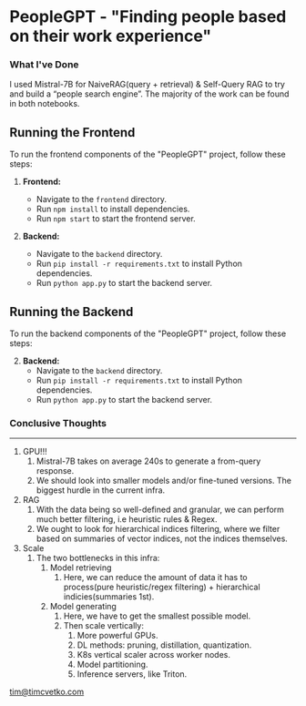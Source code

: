 # PeopleGPT - "Finding people based on their work experience"

### What I've Done

I used Mistral-7B for NaiveRAG(query + retrieval) & Self-Query RAG to try and build a “people search engine”. The majority of the work can be found in both notebooks.

## Running the Frontend
To run the frontend components of the "PeopleGPT" project, follow these steps:

1. **Frontend:**
   - Navigate to the `frontend` directory.
   - Run `npm install` to install dependencies.
   - Run `npm start` to start the frontend server.

2. **Backend:**
   - Navigate to the `backend` directory.
   - Run `pip install -r requirements.txt` to install Python dependencies.
   - Run `python app.py` to start the backend server.

## Running the Backend
To run the backend components of the "PeopleGPT" project, follow these steps:

2. **Backend:**
   - Navigate to the `backend` directory.
   - Run `pip install -r requirements.txt` to install Python dependencies.
   - Run `python app.py` to start the backend server.

### Conclusive Thoughts

---

1. GPU!!!
    1. Mistral-7B takes on average 240s to generate a from-query response.
    2. We should look into smaller models and/or fine-tuned versions. The biggest hurdle in the current infra. 
2. RAG
    1. With the data being so well-defined and granular, we can perform much better filtering, i.e heuristic rules & Regex.
    2. We ought to look for hierarchical indices filtering, where we filter based on summaries of vector indices, not the indices themselves.
3. Scale
    1. The two bottlenecks in this infra:
        1. Model retrieving
            1. Here, we can reduce the amount of data it has to process(pure heuristic/regex filtering) + hierarchical indicies(summaries 1st).
        2. Model generating
            1. Here, we have to get the smallest possible model.
            2. Then scale vertically:
                1. More powerful GPUs.
                2. DL methods: pruning, distillation, quantization.
                3. K8s vertical scaler across worker nodes.
                4. Model partitioning.
                5. Inference servers, like Triton.

tim@timcvetko.com
